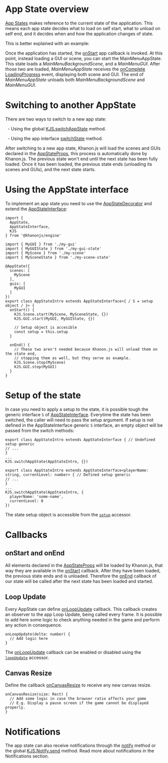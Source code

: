 # App State overview
[App States](https://khanonjs.com/api-docs/modules/decorators_app_app_state.html) makes reference to the current state of the application. This means each app state decides what to load on self start, what to unload on self end, and it decides when and how the application changes of state.

This is better explained with an example:

Once the application has started, the [onStart](https://khanonjs.com/api-docs/classes/decorators_app.AppInterface.html#onStart) app callback is invoked. At this point, instead loading a GUI or scene, you can start the MainMenuAppState. This state loads a *MainMenuBackgroundScene*, and a *MainMenuGUI*. After those two are loaded, *MainMenuAppState* receives the [onComplete](https://khanonjs.com/api-docs/classes/base_loading_progress.LoadingProgress.html#onComplete) [LoadingProgress](https://khanonjs.com/api-docs/classes/base_loading_progress.LoadingProgress.html) event, displaying both scene and GUI. The end of *MainMenuAppState* unloads both *MainMenuBackgroundScene* and *MainMenuGUI*.

# Switching to another AppState

There are two ways to switch to a new app state:

&nbsp;
    -  Using the global [KJS.switchAppState](https://khanonjs.com/api-docs/functions/kjs.KJS.switchAppState.html) method.

&nbsp;
    -  Using the app interface [switchState](https://khanonjs.com/api-docs/classes/decorators_app.AppInterface.html#switchState) method.

After switching to a new app state, Khanon.js will load the scenes and GUIs declared in the [AppStateProps](https://khanonjs.com/api-docs/interfaces/decorators_app_app_state.AppStateProps.html), this process is automatically done by Khanon.js. The previous state won't end until the next state has been fully loaded. Once it has been loaded, the previous state ends (unloading its scenes and GUIs), and the next state starts.

# Using the AppState interface

To implement an app state you need to use the [AppStateDecorator](https://khanonjs.com/api-docs/functions/decorators_app_app_state.AppState.html) and extend the [AppStateInterface](https://khanonjs.com/api-docs/classes/decorators_app_app_state.AppStateInterface.html):
```
import {
  AppState,
  AppStateInterface,
  KJS
} from '@khanonjs/engine'

import { MyGUI } from './my-gui'
import { MyGUIState } from './my-gui-state'
import { MyScene } from './my-scene'
import { MySceneState } from './my-scene-state'

@AppState({
  scenes: [
    MyScene
  ],
  guis: [
    MyGUI
  ]
})
export class AppStateIntro extends AppStateInterface<{ / S = setup object / }> {
  onStart() {
    KJS.Scene.start(MyScene, MySceneState, {})
    KJS.GUI.start(MyGUI, MyGUIState, {})

    // Setup object is accesible
    const setup = this.setup
  }

  onEnd() {
    // These two aren't needed because Khanon.js will unload them on the state end,
    // stopping them as well, but they serve as example.
    KJS.Scene.stop(MyScene)
    KJS.GUI.stop(MyGUI)
  }
}
```

# Setup of the state

In case you need to apply a setup to the state, it is possible tough the generic interface `S` of [AppStateInterface](https://khanonjs.com/api-docs/classes/decorators_app_app_state.AppStateInterface.html).
Everytime the state has been switched, the caller will need to pass the setup argument. If setup is not defined in the AppStateInterface generic `S` interface, an empty object will be passed from the switch methods:
```
export class AppStateIntro extends AppStateInterface { // Undefined setup generic
// ...
}
...
KJS.switchAppState(AppStateIntro, {})
```
```
export class AppStateIntro extends AppStateInterface<playerName: string, currentLevel: number> { // Defined setup generic
// ...
}
...
KJS.switchAppState(AppStateIntro, {
  playerName: 'some-name',
  currentLevel: 0
})
```

The state setup object is accessible from the [`setup`](https://khanonjs.com/api-docs/classes/decorators_app_app_state.AppStateInterface.html#setup) accessor.

# Callbacks

onStart and onEnd
-----------------

All elements declared in the [AppStateProps](https://khanonjs.com/api-docs/interfaces/decorators_app_app_state.AppStateProps.html) will be loaded by Khanon.js, that way they are available in the [onStart](https://khanonjs.com/api-docs/classes/decorators_app_app_state.AppStateInterface.html#onStart) callback. After they have been loaded, the previous state ends and is unloaded. Therefore the [onEnd](https://khanonjs.com/api-docs/classes/decorators_app_app_state.AppStateInterface.html#onEnd) callback of our state will be called after the next state has been loaded and started.

## Loop Update

Every AppState can define [onLoopUpdate](https://khanonjs.com/api-docs/classes/decorators_app_app_state.AppStateInterface.html#onLoopUpdate) callback. This callback creates an observer to the app Loop Update, being called every frame. It is possible to add here some logic to check anything needed in the game and perform any action in consequence.
```
onLoopUpdate(delta: number) {
  // Add logic here
}
```

The [onLoopUpdate](https://khanonjs.com/api-docs/classes/decorators_app_app_state.AppStateInterface.html#onLoopUpdate) callback can be enabled or disabled using the [`loopUpdate`](https://khanonjs.com/api-docs/classes/decorators_app_app_state.AppStateInterface.html#loopUpdate) accessor.

## Canvas Resize

Define the callback [onCanvasResize](https://khanonjs.com/api-docs/classes/decorators_app_app_state.AppStateInterface.html#onCanvasResize) to receive any new canvas resize.
```
onCanvasResize(size: Rect) {
  // Add some logic in case the browser ratio affects your game
  // E.g. Display a pause screen if the game cannot be displayed properly.
}
```

# Notifications

The app state can also receive notifications through the [notify](https://khanonjs.com/api-docs/classes/decorators_app_app_state.AppStateInterface.html#notify) method or the global [KJS.Notify.send](https://khanonjs.com/api-docs/functions/kjs.KJS.Notify.send.html) method. Read more about notifications in the Notifications section.